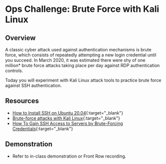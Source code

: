 # Ops Challenge: Brute Force with Kali Linux

## Overview

A classic cyber attack used against authentication mechanisms is brute force, which consists of repeatedly attempting a new login credential until you succeed. In March 2020, it was estimated there were shy of one million* brute force attacks taking place per day against RDP authentication controls.

Today you will experiment with Kali Linux attack tools to practice brute force against SSH authentication.

## Resources

- [How to Install SSH on Ubuntu 20.04](https://devconnected.com/how-to-install-and-enable-ssh-server-on-ubuntu-20-04/){:target="_blank"}
- [Brute-force attacks with Kali Linux](https://medium.com/@Pentestit_ru/brute-force-attacks-using-kali-linux-49e57bb89259){:target="_blank"}
- [How To Gain SSH Access to Servers by Brute-Forcing Credentials](https://null-byte.wonderhowto.com/how-to/gain-ssh-access-servers-by-brute-forcing-credentials-0194263/){:target="_blank"}

## Demonstration

- Refer to in-class demonstration or Front Row recording.
